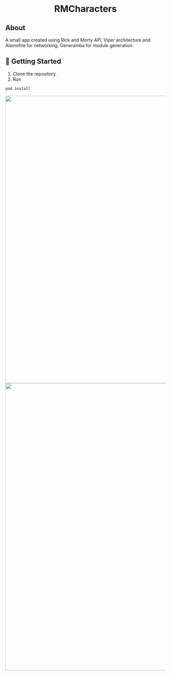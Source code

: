 <h1 align="center">RMCharacters</h1>


## About
A small app created using Rick and Morty API, Viper architecture and Alamofire for networking.
Generamba for module generation.

## 🚀 Getting Started
1. Clone the repository.
2. Run 
```bash
pod install
```

<p align="center">
<img src="https://i.imgur.com/jcqoHCs.jpg" width="900" title="">
<img src="https://i.imgur.com/BvARd17.jpg" width="900" title="">
</p>
